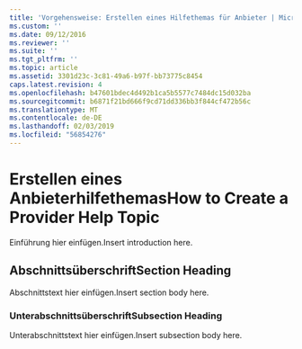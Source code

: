 ```yaml
---
title: 'Vorgehensweise: Erstellen eines Hilfethemas für Anbieter | Microsoft-Dokumentation'
ms.custom: ''
ms.date: 09/12/2016
ms.reviewer: ''
ms.suite: ''
ms.tgt_pltfrm: ''
ms.topic: article
ms.assetid: 3301d23c-3c81-49a6-b97f-bb73775c8454
caps.latest.revision: 4
ms.openlocfilehash: b47601bdec4d492b1ca5b5577c7484dc15d032ba
ms.sourcegitcommit: b6871f21bd666f9cd71dd336bb3f844cf472b56c
ms.translationtype: MT
ms.contentlocale: de-DE
ms.lasthandoff: 02/03/2019
ms.locfileid: "56854276"
---
```

# <a name="how-to-create-a-provider-help-topic"></a><span data-ttu-id="f2bf5-102">Erstellen eines Anbieterhilfethemas</span><span class="sxs-lookup"><span data-stu-id="f2bf5-102">How to Create a Provider Help Topic</span></span>

<span data-ttu-id="f2bf5-103">Einführung hier einfügen.</span><span class="sxs-lookup"><span data-stu-id="f2bf5-103">Insert introduction here.</span></span>

## <a name="section-heading"></a><span data-ttu-id="f2bf5-104">Abschnittsüberschrift</span><span class="sxs-lookup"><span data-stu-id="f2bf5-104">Section Heading</span></span>

 <span data-ttu-id="f2bf5-105">Abschnittstext hier einfügen.</span><span class="sxs-lookup"><span data-stu-id="f2bf5-105">Insert section body here.</span></span>

### <a name="subsection-heading"></a><span data-ttu-id="f2bf5-106">Unterabschnittsüberschrift</span><span class="sxs-lookup"><span data-stu-id="f2bf5-106">Subsection Heading</span></span>

 <span data-ttu-id="f2bf5-107">Unterabschnittstext hier einfügen.</span><span class="sxs-lookup"><span data-stu-id="f2bf5-107">Insert subsection body here.</span></span>